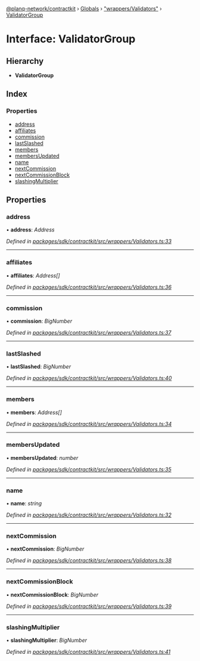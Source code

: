 [@planq-network/contractkit](../README.md) › [Globals](../globals.md) › ["wrappers/Validators"](../modules/_wrappers_validators_.md) › [ValidatorGroup](_wrappers_validators_.validatorgroup.md)

# Interface: ValidatorGroup

## Hierarchy

* **ValidatorGroup**

## Index

### Properties

* [address](_wrappers_validators_.validatorgroup.md#address)
* [affiliates](_wrappers_validators_.validatorgroup.md#affiliates)
* [commission](_wrappers_validators_.validatorgroup.md#commission)
* [lastSlashed](_wrappers_validators_.validatorgroup.md#lastslashed)
* [members](_wrappers_validators_.validatorgroup.md#members)
* [membersUpdated](_wrappers_validators_.validatorgroup.md#membersupdated)
* [name](_wrappers_validators_.validatorgroup.md#name)
* [nextCommission](_wrappers_validators_.validatorgroup.md#nextcommission)
* [nextCommissionBlock](_wrappers_validators_.validatorgroup.md#nextcommissionblock)
* [slashingMultiplier](_wrappers_validators_.validatorgroup.md#slashingmultiplier)

## Properties

###  address

• **address**: *Address*

*Defined in [packages/sdk/contractkit/src/wrappers/Validators.ts:33](https://github.com/planq-network/planq-sdk/blob/master/packages/sdk/contractkit/src/wrappers/Validators.ts#L33)*

___

###  affiliates

• **affiliates**: *Address[]*

*Defined in [packages/sdk/contractkit/src/wrappers/Validators.ts:36](https://github.com/planq-network/planq-sdk/blob/master/packages/sdk/contractkit/src/wrappers/Validators.ts#L36)*

___

###  commission

• **commission**: *BigNumber*

*Defined in [packages/sdk/contractkit/src/wrappers/Validators.ts:37](https://github.com/planq-network/planq-sdk/blob/master/packages/sdk/contractkit/src/wrappers/Validators.ts#L37)*

___

###  lastSlashed

• **lastSlashed**: *BigNumber*

*Defined in [packages/sdk/contractkit/src/wrappers/Validators.ts:40](https://github.com/planq-network/planq-sdk/blob/master/packages/sdk/contractkit/src/wrappers/Validators.ts#L40)*

___

###  members

• **members**: *Address[]*

*Defined in [packages/sdk/contractkit/src/wrappers/Validators.ts:34](https://github.com/planq-network/planq-sdk/blob/master/packages/sdk/contractkit/src/wrappers/Validators.ts#L34)*

___

###  membersUpdated

• **membersUpdated**: *number*

*Defined in [packages/sdk/contractkit/src/wrappers/Validators.ts:35](https://github.com/planq-network/planq-sdk/blob/master/packages/sdk/contractkit/src/wrappers/Validators.ts#L35)*

___

###  name

• **name**: *string*

*Defined in [packages/sdk/contractkit/src/wrappers/Validators.ts:32](https://github.com/planq-network/planq-sdk/blob/master/packages/sdk/contractkit/src/wrappers/Validators.ts#L32)*

___

###  nextCommission

• **nextCommission**: *BigNumber*

*Defined in [packages/sdk/contractkit/src/wrappers/Validators.ts:38](https://github.com/planq-network/planq-sdk/blob/master/packages/sdk/contractkit/src/wrappers/Validators.ts#L38)*

___

###  nextCommissionBlock

• **nextCommissionBlock**: *BigNumber*

*Defined in [packages/sdk/contractkit/src/wrappers/Validators.ts:39](https://github.com/planq-network/planq-sdk/blob/master/packages/sdk/contractkit/src/wrappers/Validators.ts#L39)*

___

###  slashingMultiplier

• **slashingMultiplier**: *BigNumber*

*Defined in [packages/sdk/contractkit/src/wrappers/Validators.ts:41](https://github.com/planq-network/planq-sdk/blob/master/packages/sdk/contractkit/src/wrappers/Validators.ts#L41)*
